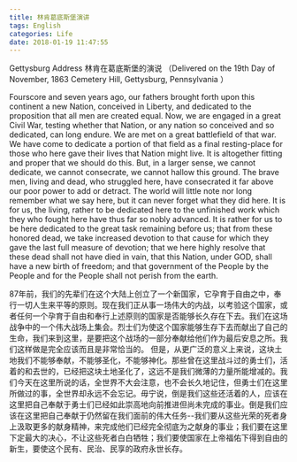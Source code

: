 ```yaml
---
title: 林肯葛底斯堡演讲
tags: English
categories: Life
date: 2018-01-19 11:47:55
---
```

Gettysburg Address 林肯在葛底斯堡的演说
（Delivered on the 19th Day of November, 1863 Cemetery Hill, Gettysburg, Pennsylvania ）

Fourscore and seven years ago, our fathers brought forth upon this continent a new Nation, conceived in Liberty, and dedicated to the proposition that all men are created equal. Now, we are engaged in a great Civil War, testing whether that Nation, or any nation so conceived and so dedicated, can long endure. We are met on a great battlefield of that war. We have come to dedicate a portion of that field as a final resting-place for those who here gave their lives that Nation might live. It is altogether fitting and proper that we should do this.
But, in a larger sense, we cannot dedicate, we cannot consecrate, we cannot hallow this ground. The brave men, living and dead, who struggled here, have consecrated it far above our poor power to add or detract. The world will little note nor long remember what we say here, but it can never forget what they did here. It is for us, the living, rather to be dedicated here to the unfinished work which they who fought here have thus far so nobly advanced. It is rather for us to be here dedicated to the great task remaining before us; that from these honored dead, we take increased devotion to that cause for which they gave the last full measure of devotion; that we here highly resolve that these dead shall not have died in vain, that this Nation, under GOD, shall have a new birth of freedom; and that government of the People by the People and for the People shall not perish from the earth.

87年前，我们的先辈们在这个大陆上创立了一个新国家，它孕育于自由之中，奉行一切人生来平等的原则。现在我们正从事一场伟大的内战，以考验这个国家，或者任何一个孕育于自由和奉行上述原则的国家是否能够长久存在下去。我们在这场战争中的一个伟大战场上集会。烈士们为使这个国家能够生存下去而献出了自己的生命，我们来到这里，是要把这个战场的一部分奉献给他们作为最后安息之所。我们这样做是完全应该而且是非常恰当的。
但是，从更广泛的意义上来说，这块土地我们不能够奉献，不能够圣化，不能够神化。那些曾在这里战斗过的勇士们，活着的和去世的，已经把这块土地圣化了，这远不是我们微薄的力量所能增减的。我们今天在这里所说的话，全世界不大会注意，也不会长久地记住，但勇士们在这里所做过的事，全世界却永远不会忘记。毋宁说，倒是我们这些还活着的人，应该在这里把自己奉献于勇士们已经如此崇高地向前推进但尚未完成的事业。倒是我们应该在这里把自己奉献于仍然留在我们面前的伟大任务--我们要从这些光荣的死者身上汲取更多的献身精神，来完成他们已经完全彻底为之献身的事业；我们要在这里下定最大的决心，不让这些死者白白牺牲；我们要使国家在上帝福佑下得到自由的新生，要使这个民有、民治、民享的政府永世长存。
